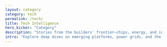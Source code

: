 ```yaml
---
layout: category
category: tech
permalink: /tech/
title: Tech Intelligence
hero_kicker: "Category"
description: "Stories from the builders' frontier—chips, energy, and infrastructure insights for operators shipping the future."
intro: "Explore deep dives on emerging platforms, power grids, and the tooling stacks that keep modern technology humming."
---
```

